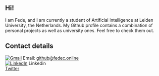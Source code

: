 ## Hi!

I am Fede, and I am currently a student of Artificial Intelligence at Leiden University, the Netherlands. My Github profile contains a combination of personal projects as well as university ones. Feel free to check them out.

## Contact details
[![Gmail][1]][1.1] Email: github@fedec.online
<br />
[![LinkedIn][2]][2.1] Linkedin
<br />
[Twitter](https://twitter.com/fedecuci_)
<!-- links to social media icons -->

[1]: https://i.imgur.com/Oy5eMls.png (gmail icon)
[2]: https://i.imgur.com/8SInFes.png (linkedin icon)
[3]: https://i.imgur.com/mqGwB1p.png (stackoverflow icon)


<!-- links to your social media accounts -->

[1.1]: mailto:github@fedec.online
[2.1]: https://www.linkedin.com/in/fedecuci/
[3.1]: https://stackoverflow.com/users/8776965/fedecuci
